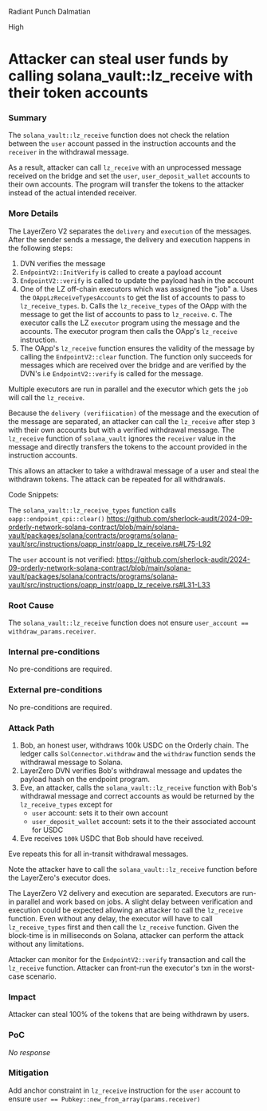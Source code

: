Radiant Punch Dalmatian

High

# Attacker can steal user funds by calling solana_vault::lz_receive with their token accounts

### Summary

The `solana_vault::lz_receive` function does not check the relation between the `user` account passed in the instruction accounts and the `receiver` in the withdrawal message. 

As a result, attacker can call `lz_receive` with an unprocessed message received on the bridge and set the `user`, `user_deposit_wallet` accounts to their own accounts. The program will transfer the tokens to the attacker instead of the actual intended receiver.

### More Details

The LayerZero V2 separates the `delivery` and `execution` of the messages. After the sender sends a message, the delivery and execution happens in the following steps:

1. DVN verifies the message
2. `EndpointV2::InitVerify` is called to create a payload account
3. `EndpointV2::verify` is called to update the payload hash in the account
4. One of the LZ off-chain executors which was assigned the "job"
    a. Uses the `OAppLzReceiveTypesAccounts` to get the list of accounts to pass to `lz_receive_types`.
    b. Calls the `lz_receive_types` of the OApp with the message to get the list of accounts to pass to `lz_receive`.
    c. The executor calls the LZ `executor` program using the message and the accounts. The executor program then calls the OApp's `lz_receive` instruction.
5. The OApp's `lz_receive` function ensures the validity of the message by calling the `EndpointV2::clear` function. The function only succeeds for messages which are received over the bridge and are verified by the DVN's i.e `EndpointV2::verify` is called for the message.


Multiple executors are run in parallel and the executor which gets the `job` will call the `lz_receive`.

Because the `delivery (verifiication)` of the message and the execution of the message are separated, an attacker can call the `lz_receive` after step `3` with their own accounts but with a verified withdrawal message. The `lz_receive` function of `solana_vault` ignores the `receiver` value in the message and directly transfers the tokens to the account provided in the instruction accounts.

This allows an attacker to take a withdrawal message of a user and steal the withdrawn tokens. The attack can be repeated for all withdrawals.

Code Snippets:

The `solana_vault::lz_receive_types` function calls `oapp::endpoint_cpi::clear()` https://github.com/sherlock-audit/2024-09-orderly-network-solana-contract/blob/main/solana-vault/packages/solana/contracts/programs/solana-vault/src/instructions/oapp_instr/oapp_lz_receive.rs#L75-L92

The `user` account is not verified:
https://github.com/sherlock-audit/2024-09-orderly-network-solana-contract/blob/main/solana-vault/packages/solana/contracts/programs/solana-vault/src/instructions/oapp_instr/oapp_lz_receive.rs#L31-L33


### Root Cause

The `solana_vault::lz_receive` function does not ensure `user_account == withdraw_params.receiver`.

### Internal pre-conditions

No pre-conditions are required.

### External pre-conditions

No pre-conditions are required.

### Attack Path

1. Bob, an honest user, withdraws 100k USDC on the Orderly chain. The ledger calls `SolConnector.withdraw` and the `withdraw` function sends the withdrawal message to Solana.
2. LayerZero DVN verifies Bob's withdrawal message and updates the payload hash on the endpoint program.
3. Eve, an attacker, calls the `solana_vault::lz_receive` function with Bob's withdrawal message  and correct accounts as would be returned by the `lz_receive_types` 
except for
    - `user` account: sets it to their own account
    - `user_deposit_wallet` account: sets it to the their associated account for USDC
4. Eve receives `100k` USDC that Bob should have received.

Eve repeats this for all in-transit withdrawal messages.

Note the attacker have to call the `solana_vault::lz_receive` function before the LayerZero's executor does. 

The LayerZero V2 delivery and execution are separated. Executors are run-in parallel and work based on jobs. A slight delay between verification and execution could be expected allowing an attacker to call the `lz_receive` function. Even without any delay, the executor will have to call `lz_receive_types` first and then call the `lz_receive` function. Given the block-time is in milliseconds on Solana, attacker can perform the attack without any limitations. 

Attacker can monitor for the `EndpointV2::verify` transaction and call the `lz_receive` function. Attacker can front-run the executor's txn in the worst-case scenario.


### Impact

Attacker can steal 100% of the tokens that are being withdrawn by users.

### PoC

_No response_

### Mitigation

Add anchor constraint in `lz_receive` instruction for the `user` account to ensure `user == Pubkey::new_from_array(params.receiver)`